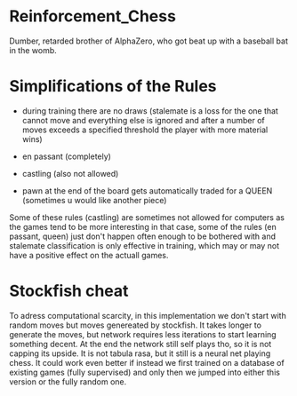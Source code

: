 # Reinforcement_Chess

Dumber, retarded brother of AlphaZero, who got beat up with a baseball bat in the womb.

# Simplifications of the Rules

- during training there are no draws (stalemate is a loss for the one that cannot move and everything else is ignored and after a number of moves exceeds a specified threshold the player with more material wins)

- en passant (completely)

- castling (also not allowed)

- pawn at the end of the board gets automatically traded for a QUEEN (sometimes u would like another piece)

Some of these rules (castling) are sometimes not allowed for computers as the games tend to be more interesting in that case, some of the rules (en passant, queen) just don't happen often enough to be bothered with and stalemate classification is only effective in training, which may or may not have a positive effect on the actuall games.

# Stockfish cheat

To adress computational scarcity, in this implementation we don't start with random moves but moves genereated by stockfish. It takes longer to generate the moves, but network requires less iterations to start learning something decent. At the end the network still self plays tho, so it is not capping its upside. It is not tabula rasa, but it still is a neural net playing chess. It could work even better if instead we first trained on a database of existing games (fully supervised) and only then we jumped into either this version or the fully random one.

